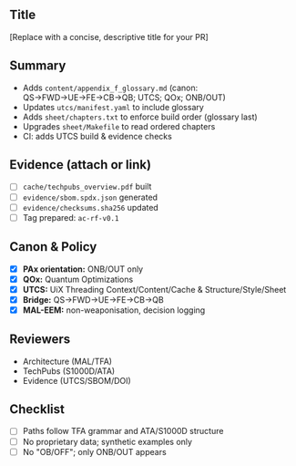 ## Title
[Replace with a concise, descriptive title for your PR]

## Summary
- Adds `content/appendix_f_glossary.md` (canon: QS→FWD→UE→FE→CB→QB; UTCS; QOx; ONB/OUT)
- Updates `utcs/manifest.yaml` to include glossary
- Adds `sheet/chapters.txt` to enforce build order (glossary last)
- Upgrades `sheet/Makefile` to read ordered chapters
- CI: adds UTCS build & evidence checks

## Evidence (attach or link)
- [ ] `cache/techpubs_overview.pdf` built
- [ ] `evidence/sbom.spdx.json` generated
- [ ] `evidence/checksums.sha256` updated
- [ ] Tag prepared: `ac-rf-v0.1`

## Canon & Policy
- [x] **PAx orientation:** ONB/OUT only
- [x] **QOx:** Quantum Optimizations
- [x] **UTCS:** UiX Threading Context/Content/Cache & Structure/Style/Sheet
- [x] **Bridge:** QS→FWD→UE→FE→CB→QB
- [x] **MAL-EEM:** non-weaponisation, decision logging

## Reviewers
- Architecture (MAL/TFA)
- TechPubs (S1000D/ATA)
- Evidence (UTCS/SBOM/DOI)

## Checklist
- [ ] Paths follow TFA grammar and ATA/S1000D structure
- [ ] No proprietary data; synthetic examples only
- [ ] No "OB/OFF"; only ONB/OUT appears
